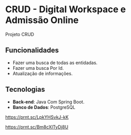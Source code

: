 # CRUD - Digital Workspace e Admissão Online

Projeto CRUD 

## Funcionalidades
- Fazer uma busca de todas as entidadas.
- Fazer uma busca Por Id.
- Atualização de informações.

## Tecnologias
- **Back-end**: Java Com Spring Boot.
- **Banco de Dados**: PostgreSQL

https://prnt.sc/LpkYHSvkJ-kK

https://prnt.sc/Bm8cXlTyDj8U
